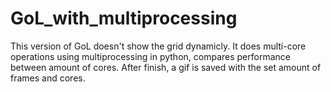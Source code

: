 # GoL_with_multiprocessing

This version of GoL doesn't show the grid dynamicly. It does multi-core operations using multiprocessing in python, compares performance between amount of cores.
After finish, a gif is saved with the set amount of frames and cores.
